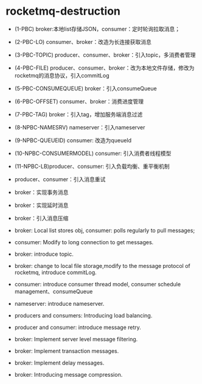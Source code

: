 # rocketmq-destruction
- (1-PBC) broker:本地list存储JSON，consumer：定时轮询拉取消息；
- (2-PBC-LO) consumer、broker：改造为长连接获取消息
- (3-PBC-TOPIC) producer、consumer、broker：引入topic，多消费者管理
- (4-PBC-FILE) producer、consumer、broker：改为本地文件存储，修改为rocketmq的消息协议，引入commitLog
- (5-PBC-CONSUMEQUEUE) broker：引入consumeQueue
- (6-PBC-OFFSET) consumer、broker：消费进度管理
- (7-PBC-TAG) broker：引入tag，增加服务端消息过滤
- (8-NPBC-NAMESRV) nameserver：引入nameserver
- (9-NPBC-QUEUEID) consumer: 改造为queueId
- (10-NPBC-CONSUMERMODEL) consumer: 引入消费者线程模型

- (11-NPBC-LB)producer、consumer: 引入负载均衡、重平衡机制
- producer、consumer：引入消息重试
- broker：实现事务消息
- broker：实现延时消息
- broker：引入消息压缩

- broker: Local list stores obj, consumer: polls regularly to pull messages;
- consumer: Modify to long connection to get messages.
- broker: introduce topic. 
- broker: change to local file storage,modify to the message protocol of rocketmq, introduce commitLog.
- consumer: introduce consumer thread model, consumer schedule management、consumeQueue
- nameserver: introduce nameserver.
- producers and consumers: Introducing load balancing.
- producer and consumer: introduce message retry.
- broker: Implement server level message filtering.
- broker: Implement transaction messages.
- broker: Implement delay messages.
- broker: Introducing message compression.
